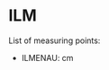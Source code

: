 # ILM

List of measuring points:

* ILMENAU: <Value topic="rivers/pegel-online/ILM/ILMENAU/measurementValue"/> cm
